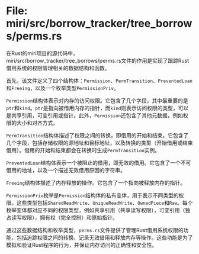 # File: miri/src/borrow_tracker/tree_borrows/perms.rs

在Rust的miri项目的源代码中，miri/src/borrow_tracker/tree_borrows/perms.rs文件的作用是实现了跟踪Rust借用系统的权限管理相关的数据结构和函数。

首先，该文件定义了四个结构体：`Permission`、`PermTransition`、`PreventedLoan`和`Freeing`，以及一个枚举类型`PermissionPriv`。

`Permission`结构体表示对内存的访问权限。它包含了几个字段，其中最重要的是`ptr`和`kind`。`ptr`是指向被借用内存的指针，而`kind`则表示访问权限的类型，可以是共享引用，可变引用或指针。此外，`Permission`还包含了其他元数据，例如权限的大小和对齐方式。

`PermTransition`结构体描述了权限之间的转换，即借用的开始和结束。它包含了几个字段，包括存储权限的源地址和目标地址，以及转换的类型（开始借用或结束借用）。借用的开始和结束都会在转换时生成`PermTransition`实例。

`PreventedLoan`结构体表示一个被阻止的借用，即无效的借用。它包含了一个不可借用的地址，以及一个描述无效借用原因的字符串。

`Freeing`结构体描述了内存释放的操作。它包含了一个指向被释放内存的指针。

`PermissionPriv`枚举是`Permission`结构体的私有变体，用于表示不同类型的权限。这些类型包括`SharedReadWrite`、`UniqueReadWrite`、`OwnedPiece`和`Raw`。每个枚举变体都对应不同的权限类型，例如共享引用（共享读写权限），可变引用（独占读写权限），拥有权（完全控制）和原始指针。

通过这些数据结构和枚举类型，`perms.rs`文件提供了管理Rust借用系统权限的功能，包括追踪权限之间的转换、记录无效借用和释放内存等操作。这些功能是为了模拟和验证Rust程序的行为，并保证内存访问的正确性和安全性。


